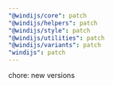 ```yaml
---
"@windijs/core": patch
"@windijs/helpers": patch
"@windijs/style": patch
"@windijs/utilities": patch
"@windijs/variants": patch
"windijs": patch
---
```


chore: new versions

